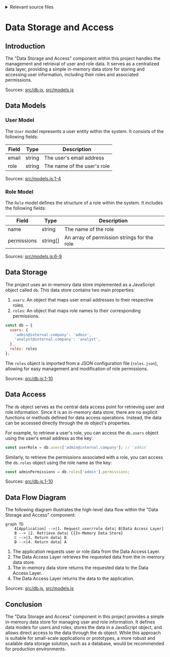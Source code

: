 <details>
<summary>Relevant source files</summary>

The following files were used as context for generating this wiki page:

- [src/db.js](https://github.com/aanickode/access-control-service/blob/main/src/db.js)
- [src/models.js](https://github.com/aanickode/access-control-service/blob/main/src/models.js)
</details>

# Data Storage and Access

## Introduction

The "Data Storage and Access" component within this project handles the management and retrieval of user and role data. It serves as a centralized data layer, providing a simple in-memory data store for storing and accessing user information, including their roles and associated permissions.

Sources: [src/db.js](), [src/models.js]()

## Data Models

### User Model

The `User` model represents a user entity within the system. It consists of the following fields:

| Field | Type    | Description                  |
|-------|---------|------------------------------|
| email | string  | The user's email address     |
| role  | string  | The name of the user's role  |

Sources: [src/models.js:1-4]()

### Role Model

The `Role` model defines the structure of a role within the system. It includes the following fields:

| Field       | Type     | Description                                |
|-------------|----------|-------------------------------------------|
| name        | string   | The name of the role                      |
| permissions | string[] | An array of permission strings for the role |

Sources: [src/models.js:6-9]()

## Data Storage

The project uses an in-memory data store implemented as a JavaScript object called `db`. This data store contains two main properties:

1. `users`: An object that maps user email addresses to their respective roles.
2. `roles`: An object that maps role names to their corresponding permissions.

```javascript
const db = {
  users: {
    'admin@internal.company': 'admin',
    'analyst@internal.company': 'analyst',
  },
  roles: roles
};
```

The `roles` object is imported from a JSON configuration file (`roles.json`), allowing for easy management and modification of role permissions.

Sources: [src/db.js:1-10]()

## Data Access

The `db` object serves as the central data access point for retrieving user and role information. Since it is an in-memory data store, there are no explicit functions or methods defined for data access operations. Instead, the data can be accessed directly through the `db` object's properties.

For example, to retrieve a user's role, you can access the `db.users` object using the user's email address as the key:

```javascript
const userRole = db.users['admin@internal.company']; // 'admin'
```

Similarly, to retrieve the permissions associated with a role, you can access the `db.roles` object using the role name as the key:

```javascript
const adminPermissions = db.roles['admin'].permissions;
```

Sources: [src/db.js:1-10]()

## Data Flow Diagram

The following diagram illustrates the high-level data flow within the "Data Storage and Access" component:

```mermaid
graph TD
    A[Application] -->|1. Request user/role data| B[Data Access Layer]
    B --> |2. Retrieve data| C{In-Memory Data Store}
    C -->|3. Return data| B
    B -->|4. Return data| A
```

1. The application requests user or role data from the Data Access Layer.
2. The Data Access Layer retrieves the requested data from the in-memory data store.
3. The in-memory data store returns the requested data to the Data Access Layer.
4. The Data Access Layer returns the data to the application.

Sources: [src/db.js](), [src/models.js]()

## Conclusion

The "Data Storage and Access" component in this project provides a simple in-memory data store for managing user and role information. It defines data models for users and roles, stores the data in a JavaScript object, and allows direct access to the data through the `db` object. While this approach is suitable for small-scale applications or prototypes, a more robust and scalable data storage solution, such as a database, would be recommended for production environments.
